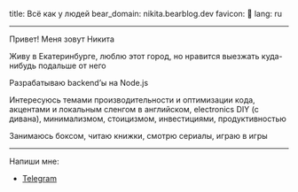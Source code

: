 title: Всё как у людей
bear_domain: nikita.bearblog.dev
favicon: 🌿
lang: ru
___

Привет! Меня зовут Никита

Живу в Екатеринбурге, люблю этот город, но нравится выезжать куда-нибудь подальше от него

Разрабатываю backend’ы на Node.js

Интересуюсь темами производительности и оптимизации кода, акцентами и локальным сленгом в английском, electronics DIY (с дивана), минимализмом, стоицизмом, инвестициями, продуктивностью

Занимаюсь боксом, читаю книжки, смотрю сериалы, играю в игры

---

Напиши мне:
- [Telegram](https://t.me/NikitaNuykin)
